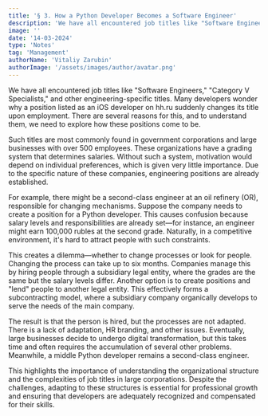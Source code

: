 ```yaml
---
title: '§ 3. How a Python Developer Becomes a Software Engineer'
description: 'We have all encountered job titles like "Software Engineers," "Category V Specialists," and other engineering-specific titles.'
image: ''
date: '14-03-2024'
type: 'Notes'
tag: 'Management'
authorName: 'Vitaliy Zarubin'
authorImage: '/assets/images/author/avatar.png'
---
```


We have all encountered job titles like "Software Engineers," "Category V Specialists," and other engineering-specific titles. Many developers wonder why a position listed as an iOS developer on hh.ru suddenly changes its title upon employment. There are several reasons for this, and to understand them, we need to explore how these positions come to be.

Such titles are most commonly found in government corporations and large businesses with over 500 employees. These organizations have a grading system that determines salaries. Without such a system, motivation would depend on individual preferences, which is given very little importance. Due to the specific nature of these companies, engineering positions are already established.

For example, there might be a second-class engineer at an oil refinery (OR), responsible for changing mechanisms. Suppose the company needs to create a position for a Python developer. This causes confusion because salary levels and responsibilities are already set—for instance, an engineer might earn 100,000 rubles at the second grade. Naturally, in a competitive environment, it's hard to attract people with such constraints.

This creates a dilemma—whether to change processes or look for people. Changing the process can take up to six months. Companies manage this by hiring people through a subsidiary legal entity, where the grades are the same but the salary levels differ. Another option is to create positions and "lend" people to another legal entity. This effectively forms a subcontracting model, where a subsidiary company organically develops to serve the needs of the main company.

The result is that the person is hired, but the processes are not adapted. There is a lack of adaptation, HR branding, and other issues. Eventually, large businesses decide to undergo digital transformation, but this takes time and often requires the accumulation of several other problems. Meanwhile, a middle Python developer remains a second-class engineer.

This highlights the importance of understanding the organizational structure and the complexities of job titles in large corporations. Despite the challenges, adapting to these structures is essential for professional growth and ensuring that developers are adequately recognized and compensated for their skills.
